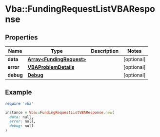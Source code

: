 # Vba::FundingRequestListVBAResponse

## Properties

| Name | Type | Description | Notes |
| ---- | ---- | ----------- | ----- |
| **data** | [**Array&lt;FundingRequest&gt;**](FundingRequest.md) |  | [optional] |
| **error** | [**VBAProblemDetails**](VBAProblemDetails.md) |  | [optional] |
| **debug** | [**Debug**](Debug.md) |  | [optional] |

## Example

```ruby
require 'vba'

instance = Vba::FundingRequestListVBAResponse.new(
  data: null,
  error: null,
  debug: null
)
```


